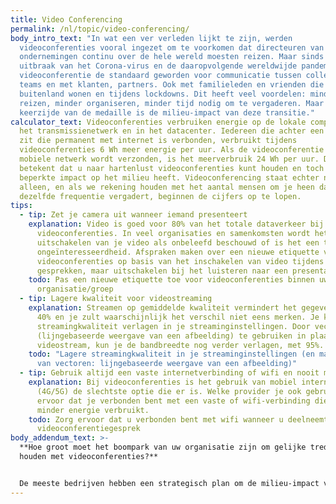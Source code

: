 ```yaml
---
title: Video Conferencing
permalink: /nl/topic/video-conferencing/
body_intro_text: "In wat een ver verleden lijkt te zijn, werden
  videoconferenties vooral ingezet om te voorkomen dat directeuren van grote
  ondernemingen continu over de hele wereld moesten reizen. Maar sinds de
  uitbraak van het Corona-virus en de daaropvolgende wereldwijde pandemie, is
  videoconferentie de standaard geworden voor communicatie tussen collega's,
  teams en met klanten, partners. Ook met familieleden en vrienden die in het
  buitenland wonen en tijdens lockdowns. Dit heeft veel voordelen: minder
  reizen, minder organiseren, minder tijd nodig om te vergaderen. Maar een
  keerzijde van de medaille is de milieu-impact van deze transitie."
calculator_text: Videoconferenties verbruiken energie op de lokale computer, in
  het transmissienetwerk en in het datacenter. Iedereen die achter een computer
  zit die permanent met internet is verbonden, verbruikt tijdens
  videoconferenties 6 Wh meer energie per uur. Als de videoconferentie via het
  mobiele netwerk wordt verzonden, is het meerverbruik 24 Wh per uur. Dit
  betekent dat u naar hartenlust videoconferenties kunt houden en toch een
  beperkte impact op het milieu heeft. Videoconferencing staat echter nooit
  alleen, en als we rekening houden met het aantal mensen om je heen dat met
  dezelfde frequentie vergadert, beginnen de cijfers op te lopen.
tips:
  - tip: Zet je camera uit wanneer iemand presenteert
    explanation: Video is goed voor 80% van het totale dataverkeer bij
      videoconferenties. In veel organisaties en samenkomsten wordt het
      uitschakelen van je video als onbeleefd beschouwd of is het een teken van
      ongeïnteresseerdheid. Afspraken maken over een nieuwe etiquette voor
      videoconferenties op basis van het inschakelen van video tijdens
      gesprekken, maar uitschakelen bij het luisteren naar een presentatie.
    todo: Pas een nieuwe etiquette toe voor videoconferenties binnen uw
      organisatie/groep
  - tip: Lagere kwaliteit voor videostreaming
    explanation: Streamen op gemiddelde kwaliteit vermindert het gegevensgebruik met
      40% en je zult waarschijnlijk het verschil niet eens merken. Je kunt de
      streamingkwaliteit verlagen in je streaminginstellingen. Door vectoren
      (lijngebaseerde weergave van een afbeelding) te gebruiken in plaats van
      videostream, kun je de bandbreedte nog verder verlagen, met 95%.
    todo: "Lagere streamingkwaliteit in je streaminginstellingen (en maak gebruik
      van vectoren: lijngebaseerde weergave van een afbeelding)"
  - tip: Gebruik altijd een vaste internetverbinding of wifi en nooit mobiel verkeer
    explanation: Bij videoconferenties is het gebruik van mobiel internetbundels
      (4G/5G) de slechtste optie die er is. Welke provider je ook gebruikt, zorg
      ervoor dat je verbonden bent met een vaste of wifi-verbinding die een stuk
      minder energie verbruikt.
    todo: Zorg ervoor dat u verbonden bent met wifi wanneer u deelneemt aan een
      videoconferentiegesprek
body_addendum_text: >-
  **Hoe groot moet het boompark van uw organisatie zijn om gelijke tred te
  houden met videoconferenties?**


  De meeste bedrijven hebben een strategisch plan om de milieu-impact van hun parkeerplaats te verminderen, maar heeft uw organisatie ook een strategie om een bomenparkeerplaats aan te leggen? Wanneer je een 'minimaliseer video op' vergaderetiquette hebt aangenomen, de resolutie hebt verlaagd en ervoor hebt gezorgd dat iedereen toegang heeft tot een vaste internetverbinding of goede wifi bij het aangaan van professionele gesprekken, kan de laatste stap om conference call-neutraal te worden in termen van milieu-impact zijn om een bomenpark te bouwen.
---
```

